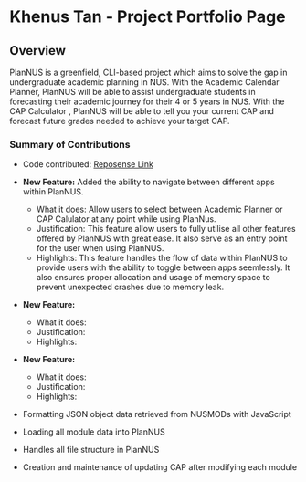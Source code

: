 # Khenus Tan - Project Portfolio Page

## Overview

PlanNUS is a greenfield, CLI-based project which aims to solve the gap in undergraduate academic planning in NUS. With the Academic Calendar Planner, PlanNUS will be able to assist undergraduate students in forecasting their academic journey for their 4 or 5 years in NUS. With the CAP Calculator , PlanNUS will be able to tell you your current CAP and forecast future grades needed to achieve your target CAP.

### Summary of Contributions

* Code contributed: [Reposense Link](https://nus-cs2113-ay2021s1.github.io/tp-dashboard/#breakdown=true&search=khenus&sort=groupTitle&sortWithin=title&since=2020-09-27&timeframe=commit&mergegroup=&groupSelect=groupByRepos&checkedFileTypes=docs~functional-code~test-code~other "Link to contributed code")

* **New Feature:** Added the ability to navigate between different apps within PlanNUS.
    * What it does: Allow users to select between Academic Planner or CAP Calulator at any point while using PlanNus.
    * Justification: This feature allow users to fully utilise all other features offered by PlanNUS with great ease. It also serve as an entry point for the user when using PlanNUS.
    * Highlights: This feature handles the flow of data within PlanNUS to provide users with the ability to toggle between apps seemlessly. It also ensures proper allocation and usage of memory space to prevent unexpected crashes due to memory leak.
    

* **New Feature:** 
    * What it does:
    * Justification: 
    * Highlights: 

* **New Feature:** 
    * What it does:
    * Justification: 
    * Highlights: 

* Formatting JSON object data retrieved from NUSMODs with JavaScript
* Loading all module data into PlanNUS
* Handles all file structure in PlanNUS
* Creation and maintenance of updating CAP after modifying each module
